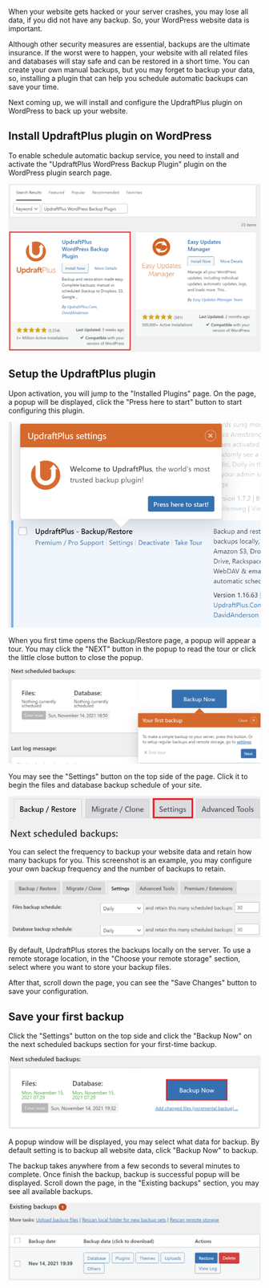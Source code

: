 When your website gets hacked or your server crashes, you may lose all data, if you did not have any backup. So, your WordPress website data is important.

Although other security measures are essential, backups are the ultimate insurance. If the worst were to happen, your website with all related files and databases will stay safe and can be restored in a short time. You can create your own manual backups, but you may forget to backup your data, so, installing a plugin that can help you schedule automatic backups can save your time.

Next coming up, we will install and configure the UpdraftPlus plugin on WordPress to back up your website.

## Install UpdraftPlus plugin on WordPress

To enable schedule automatic backup service, you need to install and activate the "UpdraftPlus WordPress Backup Plugin" plugin on the WordPress plugin search page.

![WordPress UpdraftPlus plugin search result](https://raw.githubusercontent.com/HKSSY/COMP3335_GP13/main/wordpresssecurity/backup_wordpress_data/image/wordpress_backup_search_page.png)

## Setup the UpdraftPlus plugin

Upon activation, you will jump to the "Installed Plugins" page. On the page, a popup will be displayed, click the "Press here to start" button to start configuring this plugin.

![Click the button to configure the UpdraftPlus plugin](https://raw.githubusercontent.com/HKSSY/COMP3335_GP13/main/wordpresssecurity/backup_wordpress_data/image/updraftplus_popup.png)

When you first time opens the Backup/Restore page, a popup will appear a tour. You may click the "NEXT" button in the popup to read the tour or click the little close button to close the popup.

![UpdraftPlus plugin tour popup](https://raw.githubusercontent.com/HKSSY/COMP3335_GP13/main/wordpresssecurity/backup_wordpress_data/image/updraftplus_first_backup.png)

You may see the "Settings" button on the top side of the page. Click it to begin the files and database backup schedule of your site.

![UpdraftPlus settings button](https://raw.githubusercontent.com/HKSSY/COMP3335_GP13/main/wordpresssecurity/backup_wordpress_data/image/updraftplus_setting_button.png)

You can select the frequency to backup your website data and retain how many backups for you. This screenshot is an example, you may configure your own backup frequency and the number of backups to retain.

![UpdraftPlus backup setting configuration](https://raw.githubusercontent.com/HKSSY/COMP3335_GP13/main/wordpresssecurity/backup_wordpress_data/image/updraftplus_backup_config.png)

By default, UpdraftPlus stores the backups locally on the server. To use a remote storage location, in the "Choose your remote storage" section, select where you want to store your backup files.

After that, scroll down the page, you can see the "Save Changes" button to save your configuration. 

## Save your first backup

Click the "Settings" button on the top side and click the "Backup Now" on the next scheduled backups section for your first-time backup.

![UpdraftPlus backup now button](https://raw.githubusercontent.com/HKSSY/COMP3335_GP13/main/wordpresssecurity/backup_wordpress_data/image/updraftplus_backup_now.png)

A popup window will be displayed, you may select what data for backup. By default setting is to backup all website data, click "Backup Now" to backup.

The backup takes anywhere from a few seconds to several minutes to complete. Once finish the backup, backup is successful popup will be displayed. Scroll down the page, in the "Existing backups" section, you may see all available backups.

![UpdraftPlus existing backup](https://raw.githubusercontent.com/HKSSY/COMP3335_GP13/main/wordpresssecurity/backup_wordpress_data/image/updraftplus_exisiting_backup.png)
